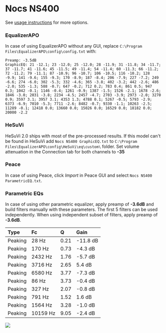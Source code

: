 # Nocs NS400
See [usage instructions](https://github.com/jaakkopasanen/AutoEq#usage) for more options.

### EqualizerAPO
In case of using EqualizerAPO without any GUI, replace `C:\Program Files\EqualizerAPO\config\config.txt`
with:
```
Preamp: -3.5dB
GraphicEQ: 21 -12.1; 23 -12.0; 25 -12.0; 28 -11.9; 31 -11.8; 34 -11.7; 37 -11.7; 41 -11.6; 45 -11.5; 49 -11.4; 54 -11.4; 60 -11.3; 66 -11.2; 72 -11.2; 79 -11.1; 87 -10.9; 96 -10.7; 106 -10.5; 116 -10.2; 128 -9.9; 141 -9.6; 155 -9.3; 170 -8.9; 187 -8.4; 206 -7.9; 227 -7.2; 249 -6.6; 274 -6.0; 302 -5.3; 332 -4.6; 365 -3.8; 402 -3.2; 442 -2.6; 486 -2.0; 535 -1.3; 588 -0.7; 647 -0.2; 712 0.2; 783 0.4; 861 0.5; 947 0.3; 1042 -0.1; 1146 -0.4; 1261 -0.9; 1387 -1.5; 1526 -2.1; 1678 -2.6; 1846 -3.0; 2031 -3.8; 2234 -4.5; 2457 -4.7; 2703 -3.9; 2973 -2.0; 3270 0.9; 3597 3.1; 3957 3.1; 4353 1.3; 4788 0.1; 5267 -0.5; 5793 -2.9; 6373 -6.9; 7010 -5.3; 7711 -2.6; 8482 -0.7; 9330 -1.1; 10263 -2.5; 11289 -0.1; 12418 0.0; 13660 0.0; 15026 0.0; 16529 0.0; 18182 0.0; 20000 -2.2
```

### HeSuVi
HeSuVi 2.0 ships with most of the pre-processed results. If this model can't be found in HeSuVi add
`Nocs NS400 GraphicEQ.txt` to `C:\Program Files\EqualizerAPO\config\HeSuVi\eq\custom\` folder.
Set volume attenuation in the Connection tab for both channels to **-35**

### Peace
In case of using Peace, click *Import* in Peace GUI and select `Nocs NS400 ParametricEQ.txt`.

### Parametric EQs
In case of using other parametric equalizer, apply preamp of **-3.6dB** and build filters manually
with these parameters. The first 5 filters can be used independently.
When using independent subset of filters, apply preamp of **-3.6dB**.

| Type    | Fc       |    Q | Gain     |
|:--------|:---------|:-----|:---------|
| Peaking | 28 Hz    | 0.21 | -11.8 dB |
| Peaking | 170 Hz   | 0.73 | -4.3 dB  |
| Peaking | 2432 Hz  | 1.76 | -5.7 dB  |
| Peaking | 3716 Hz  | 2.65 | 5.4 dB   |
| Peaking | 6580 Hz  | 3.77 | -7.3 dB  |
| Peaking | 86 Hz    | 3.73 | -0.4 dB  |
| Peaking | 327 Hz   | 2.07 | -0.8 dB  |
| Peaking | 791 Hz   | 1.52 | 1.6 dB   |
| Peaking | 1564 Hz  | 3.28 | -1.0 dB  |
| Peaking | 10159 Hz | 9.05 | -2.4 dB  |

![](https://raw.githubusercontent.com/jaakkopasanen/AutoEq/master/results/headphonecom/sbaf-serious/Nocs%20NS400/Nocs%20NS400.png)